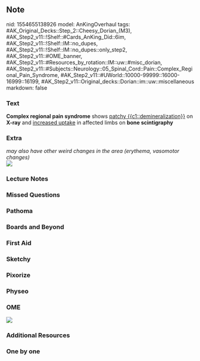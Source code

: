 ## Note
nid: 1554655138926
model: AnKingOverhaul
tags: #AK_Original_Decks::Step_2::Cheesy_Dorian_(M3), #AK_Step2_v11::!Shelf::#Cards_AnKing_Did::6im, #AK_Step2_v11::!Shelf::IM::no_dupes, #AK_Step2_v11::!Shelf::IM::no_dupes::only_step2, #AK_Step2_v11::#OME_banner, #AK_Step2_v11::#Resources_by_rotation::IM::uw::#misc_dorian, #AK_Step2_v11::#Subjects::Neurology::05_Spinal_Cord::Pain::Complex_Regional_Pain_Syndrome, #AK_Step2_v11::#UWorld::10000-99999::16000-16999::16199, #AK_Step2_v11::Original_decks::Dorian::im::uw::miscellaneous
markdown: false

### Text
<b>Complex regional pain syndrome</b> shows <u>patchy
{{c1::demineralization}}</u> on <b>X-ray</b> and <u>increased
uptake</u> in affected limbs on <b>bone scintigraphy</b>

### Extra
<div>
  <div>
    <i>may also have other weird changes in the area (erythema,
    vasomotor changes)</i>
  </div>
</div>
<div>
  <i><img src="paste-1620808988360707.jpg"></i>
</div>

### Lecture Notes


### Missed Questions


### Pathoma


### Boards and Beyond


### First Aid


### Sketchy


### Pixorize


### Physeo


### OME
<div class="ome-widget">
  <a href="https://onlinemeded.org?ref=anki"><img src=
  "_OME_AnkiFlashcards_General_3.png"></a>
</div>

### Additional Resources


### One by one

